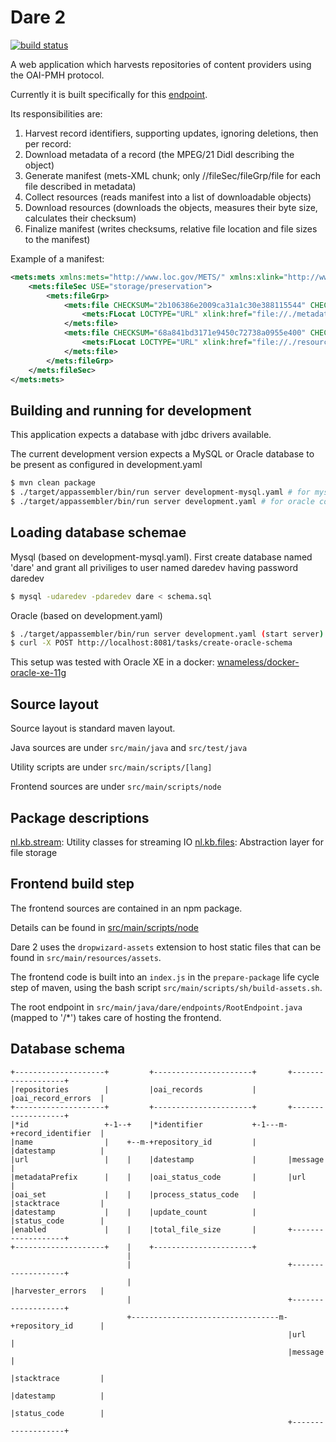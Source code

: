 # Dare 2

[![build status](https://travis-ci.org/renevanderark/dare2.svg?branch=master)](https://travis-ci.org/renevanderark/dare2)

A web application which harvests repositories of content providers using the OAI-PMH protocol.

Currently it is built specifically for this [endpoint](http://oai.gharvester.dans.knaw.nl/?verb=Identify).

Its responsibilities are:

1) Harvest record identifiers, supporting updates, ignoring deletions, then per record:
2) Download metadata of a record (the MPEG/21 Didl describing the object)
3) Generate manifest (mets-XML chunk; only //fileSec/fileGrp/file for each file described in metadata)
4) Collect resources (reads manifest into a list of downloadable objects)
5) Download resources (downloads the objects, measures their byte size, calculates their checksum)
6) Finalize manifest (writes checksums, relative file location and file sizes to the manifest)

Example of a manifest:
```xml
<mets:mets xmlns:mets="http://www.loc.gov/METS/" xmlns:xlink="http://www.w3.org/1999/xlink">
    <mets:fileSec USE="storage/preservation">
        <mets:fileGrp>
            <mets:file CHECKSUM="2b106386e2009ca31a1c30e388115544" CHECKSUMTYPE="MD5" ID="metadata" MIMETYPE="text/xml" SIZE="6298">
                <mets:FLocat LOCTYPE="URL" xlink:href="file://./metadata.xml"/>
            </mets:file>
            <mets:file CHECKSUM="68a841bd3171e9450c72738a0955e400" CHECKSUMTYPE="MD5" ID="FILE_0001" MIMETYPE="application/pdf" SIZE="256714">
                <mets:FLocat LOCTYPE="URL" xlink:href="file://./resources/100173.pdf"/>
            </mets:file>
        </mets:fileGrp>
    </mets:fileSec>
</mets:mets>
```

## Building and running for development

This application expects a database with jdbc drivers available. 

The current development version expects a MySQL or Oracle database to be present as configured in development.yaml

```sh
$ mvn clean package
$ ./target/appassembler/bin/run server development-mysql.yaml # for mysql config
$ ./target/appassembler/bin/run server development.yaml # for oracle config
``` 

## Loading database schemae

Mysql (based on development-mysql.yaml). First create database named 'dare' and grant all priviliges to user named 
daredev having password daredev
```sh
$ mysql -udaredev -pdaredev dare < schema.sql
```

Oracle (based on development.yaml)
```sh
$ ./target/appassembler/bin/run server development.yaml (start server)
$ curl -X POST http://localhost:8081/tasks/create-oracle-schema
```

This setup was tested with Oracle XE in a docker:
[wnameless/docker-oracle-xe-11g](https://github.com/wnameless/docker-oracle-xe-11g)

## Source layout

Source layout is standard maven layout. 

Java sources are under ```src/main/java``` and ```src/test/java```

Utility scripts are under ```src/main/scripts/[lang]``` 

Frontend sources are under ```src/main/scripts/node```

## Package descriptions

[nl.kb.stream](src/main/java/nl/kb/stream): Utility classes for streaming IO
[nl.kb.files](src/main/java/nl/kb/files): Abstraction layer for file storage

## Frontend build step

The frontend sources are contained in an npm package.
 
Details can be found in [src/main/scripts/node](src/main/scripts/node)
 
Dare 2 uses the ```dropwizard-assets```  extension to host static files that can be found in ```src/main/resources/assets```.

The frontend code is built into an ```index.js``` in the ```prepare-package``` life cycle step of maven, using the bash script ```src/main/scripts/sh/build-assets.sh```.

The root endpoint in ```src/main/java/dare/endpoints/RootEndpoint.java``` (mapped to '/*') takes care of hosting the frontend.


## Database schema


```
+--------------------+         +----------------------+       +-------------------+
|repositories        |         |oai_records           |       |oai_record_errors  |
+--------------------+         +----------------------+       +-------------------+
|*id                 +-1--+    |*identifier           +-1---m-+record_identifier  |
|name                |    +--m-+repository_id         |       |datestamp          |
|url                 |    |    |datestamp             |       |message            |
|metadataPrefix      |    |    |oai_status_code       |       |url                |
|oai_set             |    |    |process_status_code   |       |stacktrace         |
|datestamp           |    |    |update_count          |       |status_code        |
|enabled             |    |    |total_file_size       |       +-------------------+
+--------------------+    |    +----------------------+
                          |
                          |                                   +-------------------+
                          |                                   |harvester_errors   |
                          |                                   +-------------------+
                          +---------------------------------m-+repository_id      |
                                                              |url                |
                                                              |message            |
                                                              |stacktrace         |
                                                              |datestamp          |
                                                              |status_code        |
                                                              +-------------------+

```
